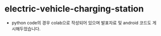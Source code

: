 # electric-vehicle-charging-station

* python code의 경우 colab으로 작성되어 있으며 발표자료 및 android 코드도 게시해두었습니다.
